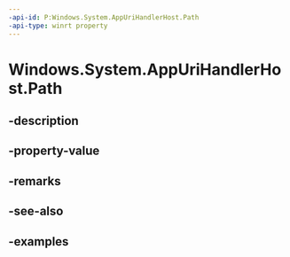 ```yaml
---
-api-id: P:Windows.System.AppUriHandlerHost.Path
-api-type: winrt property
---
```


# Windows.System.AppUriHandlerHost.Path

<!--
public string Path { get; }
-->


## -description

## -property-value

## -remarks

## -see-also

## -examples


